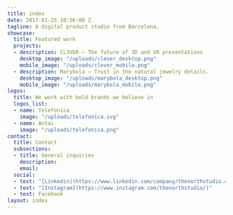 ```yaml
---
title: index
date: 2017-01-25 10:56:00 Z
tagline: A digital product studio from Barcelona.
showcase:
  title: Featured work
  projects:
  - description: CL3VER – The future of 3D and VR presentations
    desktop_image: "/uploads/clever_desktop.png"
    mobile_image: "/uploads/clever_mobile.png"
  - description: Marybola – Trust in the natural jewelry details.
    desktop_image: "/uploads/marybola_desktop.png"
    mobile_image: "/uploads/marybola_mobile.png"
logos:
  title: We work with bold brands we believe in
  logos_list:
  - name: Telefonica
    image: "/uploads/telefonica.svg"
  - name: Antai
    image: "/uploads/telefonica.png"
contact:
  title: Contact
  subsections:
  - title: General inquiries
    description: 
    email: 
  social:
  - text: "[Linkedin](https://www.linkedin.com/company/thenorthstudio.com)"
  - text: "[Instagram](https://www.instagram.com/thenorthstudio/)"
  - text: Facebook
layout: index
---
```


